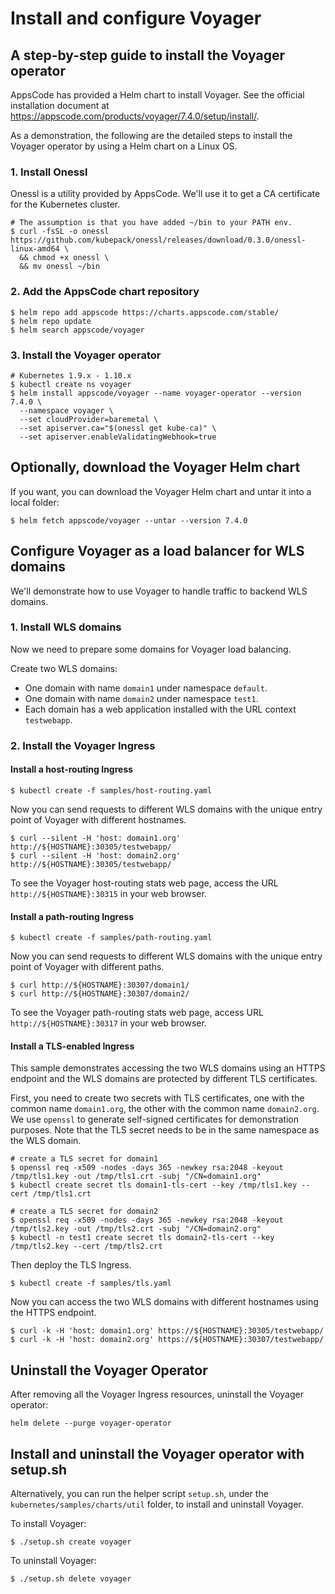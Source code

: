 # Install and configure Voyager

## A step-by-step guide to install the Voyager operator
AppsCode has provided a Helm chart to install Voyager. See the official installation document at https://appscode.com/products/voyager/7.4.0/setup/install/.

As a demonstration, the following are the detailed steps to install the Voyager operator by using a Helm chart on a Linux OS.

### 1. Install Onessl
Onessl is a utility provided by AppsCode. We'll use it to get a CA certificate for the Kubernetes cluster.
```
# The assumption is that you have added ~/bin to your PATH env.
$ curl -fsSL -o onessl https://github.com/kubepack/onessl/releases/download/0.3.0/onessl-linux-amd64 \
  && chmod +x onessl \
  && mv onessl ~/bin
```

### 2. Add the AppsCode chart repository
```
$ helm repo add appscode https://charts.appscode.com/stable/
$ helm repo update
$ helm search appscode/voyager
```

### 3. Install the Voyager operator
```
# Kubernetes 1.9.x - 1.10.x
$ kubectl create ns voyager
$ helm install appscode/voyager --name voyager-operator --version 7.4.0 \
  --namespace voyager \
  --set cloudProvider=baremetal \
  --set apiserver.ca="$(onessl get kube-ca)" \
  --set apiserver.enableValidatingWebhook=true
```
## Optionally, download the Voyager Helm chart
If you want, you can download the Voyager Helm chart and untar it into a local folder:
```
$ helm fetch appscode/voyager --untar --version 7.4.0
```

## Configure Voyager as a load balancer for WLS domains
We'll demonstrate how to use Voyager to handle traffic to backend WLS domains.

### 1. Install WLS domains
Now we need to prepare some domains for Voyager load balancing.

Create two WLS domains:
- One domain with name `domain1` under namespace `default`.
- One domain with name `domain2` under namespace `test1`.
- Each domain has a web application installed with the URL context `testwebapp`.

### 2. Install the Voyager Ingress
#### Install a host-routing Ingress
```
$ kubectl create -f samples/host-routing.yaml
```
Now you can send requests to different WLS domains with the unique entry point of Voyager with different hostnames.
```
$ curl --silent -H 'host: domain1.org' http://${HOSTNAME}:30305/testwebapp/
$ curl --silent -H 'host: domain2.org' http://${HOSTNAME}:30305/testwebapp/
```
To see the Voyager host-routing stats web page, access the URL `http://${HOSTNAME}:30315` in your web browser.

#### Install a path-routing Ingress
```
$ kubectl create -f samples/path-routing.yaml
```
Now you can send requests to different WLS domains with the unique entry point of Voyager with different paths.
```
$ curl http://${HOSTNAME}:30307/domain1/
$ curl http://${HOSTNAME}:30307/domain2/
```
To see the Voyager path-routing stats web page, access URL `http://${HOSTNAME}:30317` in your web browser.

#### Install a TLS-enabled Ingress
This sample demonstrates accessing the two WLS domains using an HTTPS endpoint and the WLS domains are protected by different TLS certificates.

First, you need to create two secrets with TLS certificates, one with the common name `domain1.org`, the other with the common name `domain2.org`. We use `openssl` to generate self-signed certificates for demonstration purposes. Note that the TLS secret needs to be in the same namespace as the WLS domain.
```
# create a TLS secret for domain1
$ openssl req -x509 -nodes -days 365 -newkey rsa:2048 -keyout /tmp/tls1.key -out /tmp/tls1.crt -subj "/CN=domain1.org"
$ kubectl create secret tls domain1-tls-cert --key /tmp/tls1.key --cert /tmp/tls1.crt

# create a TLS secret for domain2
$ openssl req -x509 -nodes -days 365 -newkey rsa:2048 -keyout /tmp/tls2.key -out /tmp/tls2.crt -subj "/CN=domain2.org"
$ kubectl -n test1 create secret tls domain2-tls-cert --key /tmp/tls2.key --cert /tmp/tls2.crt
```
Then deploy the TLS Ingress.
```
$ kubectl create -f samples/tls.yaml
```
Now you can access the two WLS domains with different hostnames using the HTTPS endpoint.
```
$ curl -k -H 'host: domain1.org' https://${HOSTNAME}:30305/testwebapp/
$ curl -k -H 'host: domain2.org' https://${HOSTNAME}:30307/testwebapp/
```

## Uninstall the Voyager Operator
After removing all the Voyager Ingress resources, uninstall the Voyager operator:
```
helm delete --purge voyager-operator
```

## Install and uninstall the Voyager operator with setup.sh
Alternatively, you can run the helper script `setup.sh`, under the `kubernetes/samples/charts/util` folder, to install and uninstall Voyager.

To install Voyager:
```
$ ./setup.sh create voyager
```
To uninstall Voyager:
```
$ ./setup.sh delete voyager
```
